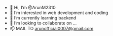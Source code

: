 - 👋 Hi, I’m @ArunM2310
- 👀 I’m interested in web development and coding
- 🌱 I’m currently learning backend
- 💞️ I’m looking to collaborate on ...
- 📫 MAIL TO arunofficial0007@gmail.com

<!---
ArunM2310/ArunM2310 is a ✨ special ✨ repository because its `README.md` (this file) appears on your GitHub profile.
You can click the Preview link to take a look at your changes.
--->
